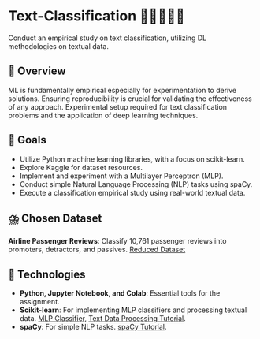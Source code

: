 # Text-Classification 🍯🪸🎿🧶🐛
Conduct an empirical study on text classification, utilizing DL methodologies on textual data.

## 🎫 Overview
ML is fundamentally empirical especially for experimentation to derive solutions. Ensuring reproducibility is crucial for validating the effectiveness of any approach. Experimental setup required for text classification problems and the application of deep learning techniques.

## 🍇 Goals
- Utilize Python machine learning libraries, with a focus on scikit-learn.
- Explore Kaggle for dataset resources.
- Implement and experiment with a Multilayer Perceptron (MLP).
- Conduct simple Natural Language Processing (NLP) tasks using spaCy.
- Execute a classification empirical study using real-world textual data.

## ⛈️ Chosen Dataset
**Airline Passenger Reviews**: Classify 10,761 passenger reviews into promoters, detractors, and passives. [Reduced Dataset](https://github.com/baharin/CSI4106-Assignment4-Datasets/blob/main/reduced_file_AirPassengerReviews.csv)

## 🍱 Technologies
- **Python, Jupyter Notebook, and Colab**: Essential tools for the assignment.
- **Scikit-learn**: For implementing MLP classifiers and processing textual data. [MLP Classifier](https://scikit-learn.org/stable/modules/generated/sklearn.neural_network.MLPClassifier.html), [Text Data Processing Tutorial](https://scikit-learn.org/stable/tutorial/text_analytics/working_with_text_data.html).
- **spaCy**: For simple NLP tasks. [spaCy Tutorial](https://spacy.io/usage/linguistic-features).
